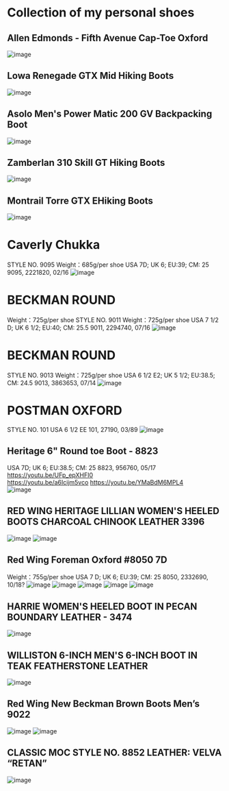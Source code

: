 # Collection of my personal shoes

## Allen Edmonds - Fifth Avenue Cap-Toe Oxford
![image](https://user-images.githubusercontent.com/24532787/143076432-24c446ab-396e-4d49-8e2e-472c115c974e.png)

## Lowa Renegade GTX Mid Hiking Boots 
![image](https://user-images.githubusercontent.com/24532787/143076568-aa329deb-3c13-473e-8ffb-3b0c6ddffd41.png)

## Asolo Men's Power Matic 200 GV Backpacking Boot
![image](https://user-images.githubusercontent.com/24532787/143076802-8b987853-4af6-490d-a3bf-dac5e3abfc40.png)

## Zamberlan 310 Skill GT Hiking Boots
![image](https://user-images.githubusercontent.com/24532787/143076635-b6d75f80-ad1c-4209-a461-2673b54bde7f.png)

## Montrail Torre GTX EHiking Boots 
![image](https://user-images.githubusercontent.com/24532787/143076889-8c2d76bf-22ad-4721-ab0c-eacd28c12425.png)

# Caverly Chukka
STYLE NO. 9095
Weight：685g/per shoe
USA 7D; UK 6; EU:39; CM: 25
9095, 2221820, 02/16
![image](https://user-images.githubusercontent.com/24532787/143076997-958c8c04-25f0-4d94-a061-2f136d94d433.png)

# BECKMAN ROUND
Weight：725g/per shoe
STYLE NO. 9011
Weight：725g/per shoe
USA 7 1/2 D; UK 6 1/2; EU:40; CM: 25.5
9011, 2294740, 07/16
![image](https://user-images.githubusercontent.com/24532787/143077032-ca6c580e-782a-4a93-be4f-cbf047bc153b.png)

# BECKMAN ROUND
STYLE NO. 9013
Weight：725g/per shoe
USA 6 1/2 E2; UK 5 1/2; EU:38.5; CM: 24.5
9013, 3863653, 07/14
![image](https://user-images.githubusercontent.com/24532787/143077071-f5fcd459-0881-4cdc-839a-5ed9f0699c41.png)


# POSTMAN OXFORD
STYLE NO. 101
USA 6 1/2 EE
101, 27190, 03/89
![image](https://user-images.githubusercontent.com/24532787/143077100-85c12986-761b-4455-a8b0-a3ec35a2e050.png)

## Heritage 6" Round toe Boot - 8823
USA 7D; UK 6; EU:38.5; CM: 25
8823, 956760, 05/17
https://youtu.be/UFp_epXHFI0  
https://youtu.be/a6Icijm5vco 
https://youtu.be/YMaBdM6MPL4  
![image](https://user-images.githubusercontent.com/24532787/143077241-2fd27772-a557-404b-bdb8-2d4570f17058.png)

## RED WING HERITAGE LILLIAN WOMEN'S HEELED BOOTS CHARCOAL CHINOOK LEATHER 3396
![image](https://user-images.githubusercontent.com/24532787/143077305-ffe5019b-6a98-49b1-8843-7020b5eed4a2.png)
![image](https://user-images.githubusercontent.com/24532787/143077342-c1a8e9de-aefc-4f3e-9cf7-ecdc53cd1473.png)

## Red Wing Foreman Oxford #8050 7D
Weight：755g/per shoe
USA 7 D; UK 6; EU:39; CM: 25
8050, 2332690, 10/18?
![image](https://user-images.githubusercontent.com/24532787/210123679-ee477939-7914-41c0-88e2-eaecc6f1560f.png)
![image](https://user-images.githubusercontent.com/24532787/210123686-99662204-7a25-46d2-87ec-4f5ffcdc1536.png)
![image](https://user-images.githubusercontent.com/24532787/210123688-898f07e1-63f7-4579-8abd-3084d177b14c.png)
![image](https://user-images.githubusercontent.com/24532787/210123696-03820a90-2eda-4e2c-aaa7-f1d4675291dd.png)
![image](https://user-images.githubusercontent.com/24532787/228304462-e31c7298-0597-4cfe-a33b-c4882768122f.png)

## HARRIE WOMEN'S HEELED BOOT IN PECAN BOUNDARY LEATHER - 3474
![image](https://user-images.githubusercontent.com/24532787/143076174-05933423-f610-41e1-9fa9-543047adfb78.png)


## WILLISTON 6-INCH MEN'S 6-INCH BOOT IN TEAK FEATHERSTONE LEATHER
![image](https://user-images.githubusercontent.com/24532787/143076207-32a85224-2f6a-484a-98e6-b4d08cdddfbd.png)

## Red Wing New Beckman Brown Boots Men’s 9022
![image](https://user-images.githubusercontent.com/24532787/143076241-f1f44ddd-4ae9-409b-92f4-e65caf4206c3.png)
![image](https://user-images.githubusercontent.com/24532787/143076268-840bc5e3-1465-45be-9e7d-88b3ed5bc937.png)

## CLASSIC MOC STYLE NO. 8852 LEATHER: VELVA “RETAN”
![image](https://user-images.githubusercontent.com/24532787/143076297-2005217a-fc35-4833-811c-d032e20dd5bd.png)

